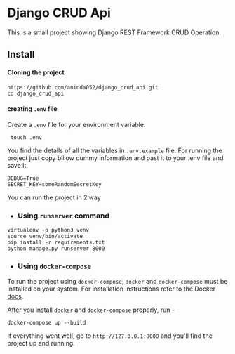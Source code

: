 # Django CRUD Api

This is a small project showing Django REST Framework CRUD Operation.

## Install

#### Cloning the project

```angular2html
https://github.com/aninda052/django_crud_api.git
cd django_crud_api
```

#### creating `.env` file

Create a `.env` file for your environment variable.

```angular2html
 touch .env
```

You find the details of all the variables in `.env.example` file.
For running the project just copy billow dummy information and past it to your .env file and save it.

```angular2html
DEBUG=True
SECRET_KEY=someRandomSecretKey
```

You can run the project in 2 way

- ###  Using `runserver`  command

```
virtualenv -p python3 venv
source venv/bin/activate
pip install -r requirements.txt
python manage.py runserver 8000
```


- ### Using `docker-compose`

To run the project using `docker-compose`; `docker` and `docker-compose` must be installed on your system. 
For installation instructions refer to the Docker [docs](https://docs.docker.com/compose/install/).

After you install `docker` and `docker-compose` properly, run -

```angular2html
docker-compose up --build
```

If everything went well, go to `http://127.0.0.1:8000` and you'll find the project up and running.



